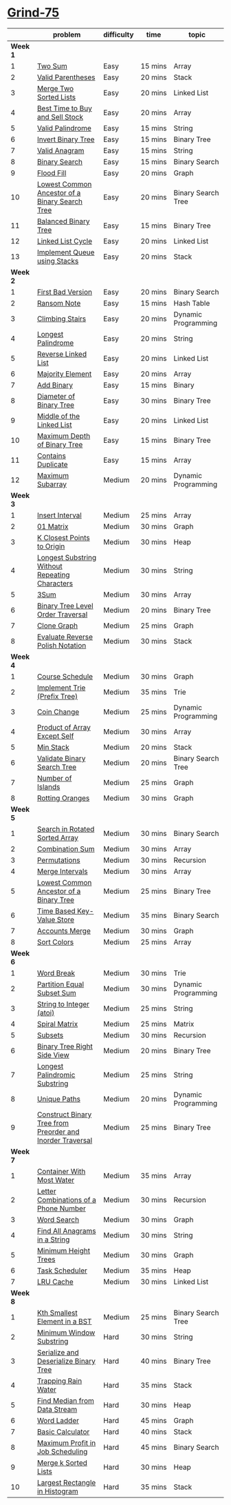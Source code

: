 # [Grind-75](https://www.techinterviewhandbook.org/grind75#)

|   | problem | difficulty | time | topic |
|---|---------|------------|------|-------|
| **Week 1** |  |  |  |  |
|1 | [Two Sum](https://leetcode.com/problems/two-sum) | Easy | 15 mins | Array |
|2 | [Valid Parentheses](https://leetcode.com/problems/valid-parentheses) | Easy | 20 mins | Stack |
|3 | [Merge Two Sorted Lists](https://leetcode.com/problems/merge-two-sorted-lists) | Easy | 20 mins | Linked List |
|4 | [Best Time to Buy and Sell Stock](https://leetcode.com/problems/best-time-to-buy-and-sell-stock) | Easy | 20 mins | Array |
|5 | [Valid Palindrome](https://leetcode.com/problems/valid-palindrome) | Easy | 15 mins | String |
|6 | [Invert Binary Tree](https://leetcode.com/problems/invert-binary-tree) | Easy | 15 mins | Binary Tree |
|7 | [Valid Anagram](https://leetcode.com/problems/valid-anagram) | Easy | 15 mins | String |
|8 | [Binary Search](https://leetcode.com/problems/binary-search) | Easy | 15 mins | Binary Search |
|9 | [Flood Fill](https://leetcode.com/problems/flood-fill) | Easy | 20 mins | Graph |
|10 | [Lowest Common Ancestor of a Binary Search Tree](https://leetcode.com/problems/lowest-common-ancestor-of-a-binary-search-tree) | Easy | 20 mins | Binary Search Tree |
|11 | [Balanced Binary Tree](https://leetcode.com/problems/balanced-binary-tree) | Easy | 15 mins | Binary Tree |
|12 | [Linked List Cycle](https://leetcode.com/problems/linked-list-cycle) | Easy | 20 mins | Linked List |
|13 | [Implement Queue using Stacks](https://leetcode.com/problems/implement-queue-using-stacks) | Easy | 20 mins | Stack |
| **Week 2** |  |  |  |  |
|1 | [First Bad Version](https://leetcode.com/problems/first-bad-version) | Easy | 20 mins | Binary Search |
|2 | [Ransom Note](https://leetcode.com/problems/ransom-note) | Easy | 15 mins | Hash Table |
|3 | [Climbing Stairs](https://leetcode.com/problems/climbing-stairs) | Easy | 20 mins | Dynamic Programming |
|4 | [Longest Palindrome](https://leetcode.com/problems/longest-palindrome) | Easy | 20 mins | String |
|5 | [Reverse Linked List](https://leetcode.com/problems/reverse-linked-list) | Easy | 20 mins | Linked List |
|6 | [Majority Element](https://leetcode.com/problems/majority-element) | Easy | 20 mins | Array |
|7 | [Add Binary](https://leetcode.com/problems/add-binary) | Easy | 15 mins | Binary |
|8 | [Diameter of Binary Tree](https://leetcode.com/problems/diameter-of-binary-tree) | Easy | 30 mins | Binary Tree |
|9 | [Middle of the Linked List](https://leetcode.com/problems/middle-of-the-linked-list) | Easy | 20 mins | Linked List |
|10 | [Maximum Depth of Binary Tree](https://leetcode.com/problems/maximum-depth-of-binary-tree) | Easy | 15 mins | Binary Tree |
|11 | [Contains Duplicate](https://leetcode.com/problems/contains-duplicate) | Easy | 15 mins | Array |
|12 | [Maximum Subarray](https://leetcode.com/problems/maximum-subarray) | Medium | 20 mins | Dynamic Programming |
| **Week 3** |  |  |  |  |
|1 | [Insert Interval](https://leetcode.com/problems/insert-interval) | Medium | 25 mins | Array |
|2 | [01 Matrix](https://leetcode.com/problems/01-matrix) | Medium | 30 mins | Graph |
|3 | [K Closest Points to Origin](https://leetcode.com/problems/k-closest-points-to-origin) | Medium | 30 mins | Heap |
|4 | [Longest Substring Without Repeating Characters](https://leetcode.com/problems/longest-substring-without-repeating-characters) | Medium | 30 mins | String |
|5 | [3Sum](https://leetcode.com/problems/3sum) | Medium | 30 mins | Array |
|6 | [Binary Tree Level Order Traversal](https://leetcode.com/problems/binary-tree-level-order-traversal) | Medium | 20 mins | Binary Tree |
|7 | [Clone Graph](https://leetcode.com/problems/clone-graph) | Medium | 25 mins | Graph |
|8 | [Evaluate Reverse Polish Notation](https://leetcode.com/problems/evaluate-reverse-polish-notation) | Medium | 30 mins | Stack |
| **Week 4** |  |  |  |  |
|1 | [Course Schedule](https://leetcode.com/problems/course-schedule) | Medium | 30 mins | Graph |
|2 | [Implement Trie (Prefix Tree)](https://leetcode.com/problems/implement-trie-prefix-tree) | Medium | 35 mins | Trie |
|3 | [Coin Change](https://leetcode.com/problems/coin-change) | Medium | 25 mins | Dynamic Programming |
|4 | [Product of Array Except Self](https://leetcode.com/problems/product-of-array-except-self) | Medium | 30 mins | Array |
|5 | [Min Stack](https://leetcode.com/problems/min-stack) | Medium | 20 mins | Stack |
|6 | [Validate Binary Search Tree](https://leetcode.com/problems/validate-binary-search-tree) | Medium | 20 mins | Binary Search Tree |
|7 | [Number of Islands](https://leetcode.com/problems/number-of-islands) | Medium | 25 mins | Graph |
|8 | [Rotting Oranges](https://leetcode.com/problems/rotting-oranges) | Medium | 30 mins | Graph |
| **Week 5** |  |  |  |  |
|1 | [Search in Rotated Sorted Array](https://leetcode.com/problems/search-in-rotated-sorted-array) | Medium | 30 mins | Binary Search |
|2 | [Combination Sum](https://leetcode.com/problems/combination-sum) | Medium | 30 mins | Array |
|3 | [Permutations](https://leetcode.com/problems/permutations) | Medium | 30 mins | Recursion |
|4 | [Merge Intervals](https://leetcode.com/problems/merge-intervals) | Medium | 30 mins | Array |
|5 | [Lowest Common Ancestor of a Binary Tree](https://leetcode.com/problems/lowest-common-ancestor-of-a-binary-tree) | Medium | 25 mins | Binary Tree |
|6 | [Time Based Key-Value Store](https://leetcode.com/problems/time-based-key-value-store) | Medium | 35 mins | Binary Search |
|7 | [Accounts Merge](https://leetcode.com/problems/accounts-merge) | Medium | 30 mins | Graph |
|8 | [Sort Colors](https://leetcode.com/problems/sort-colors) | Medium | 25 mins | Array |
| **Week 6** |  |  |  |  |
|1 | [Word Break](https://leetcode.com/problems/word-break) | Medium | 30 mins | Trie |
|2 | [Partition Equal Subset Sum](https://leetcode.com/problems/partition-equal-subset-sum) | Medium | 30 mins | Dynamic Programming |
|3 | [String to Integer (atoi)](https://leetcode.com/problems/string-to-integer-atoi) | Medium | 25 mins | String |
|4 | [Spiral Matrix](https://leetcode.com/problems/spiral-matrix) | Medium | 25 mins | Matrix |
|5 | [Subsets](https://leetcode.com/problems/subsets) | Medium | 30 mins | Recursion |
|6 | [Binary Tree Right Side View](https://leetcode.com/problems/binary-tree-right-side-view) | Medium | 20 mins | Binary Tree |
|7 | [Longest Palindromic Substring](https://leetcode.com/problems/longest-palindromic-substring) | Medium | 25 mins | String |
|8 | [Unique Paths](https://leetcode.com/problems/unique-paths) | Medium | 20 mins | Dynamic Programming |
|9 | [Construct Binary Tree from Preorder and Inorder Traversal](https://leetcode.com/problems/construct-binary-tree-from-preorder-and-inorder-traversal) | Medium | 25 mins | Binary Tree |
| **Week 7** |  |  |  |  |
|1 | [Container With Most Water](https://leetcode.com/problems/container-with-most-water) | Medium | 35 mins | Array |
|2 | [Letter Combinations of a Phone Number](https://leetcode.com/problems/letter-combinations-of-a-phone-number) | Medium | 30 mins | Recursion |
|3 | [Word Search](https://leetcode.com/problems/word-search) | Medium | 30 mins | Graph |
|4 | [Find All Anagrams in a String](https://leetcode.com/problems/find-all-anagrams-in-a-string) | Medium | 30 mins | String |
|5 | [Minimum Height Trees](https://leetcode.com/problems/minimum-height-trees) | Medium | 30 mins | Graph |
|6 | [Task Scheduler](https://leetcode.com/problems/task-scheduler) | Medium | 35 mins | Heap |
|7 | [LRU Cache](https://leetcode.com/problems/lru-cache) | Medium | 30 mins | Linked List |
| **Week 8** |  |  |  |  |
|1 | [Kth Smallest Element in a BST](https://leetcode.com/problems/kth-smallest-element-in-a-bst) | Medium | 25 mins | Binary Search Tree |
|2 | [Minimum Window Substring](https://leetcode.com/problems/minimum-window-substring) | Hard | 30 mins | String |
|3 | [Serialize and Deserialize Binary Tree](https://leetcode.com/problems/serialize-and-deserialize-binary-tree) | Hard | 40 mins | Binary Tree |
|4 | [Trapping Rain Water](https://leetcode.com/problems/trapping-rain-water) | Hard | 35 mins | Stack |
|5 | [Find Median from Data Stream](https://leetcode.com/problems/find-median-from-data-stream) | Hard | 30 mins | Heap |
|6 | [Word Ladder](https://leetcode.com/problems/word-ladder) | Hard | 45 mins | Graph |
|7 | [Basic Calculator](https://leetcode.com/problems/basic-calculator) | Hard | 40 mins | Stack |
|8 | [Maximum Profit in Job Scheduling](https://leetcode.com/problems/maximum-profit-in-job-scheduling) | Hard | 45 mins | Binary Search |
|9 | [Merge k Sorted Lists](https://leetcode.com/problems/merge-k-sorted-lists) | Hard | 30 mins | Heap |
|10 | [Largest Rectangle in Histogram](https://leetcode.com/problems/largest-rectangle-in-histogram) | Hard | 35 mins | Stack |
